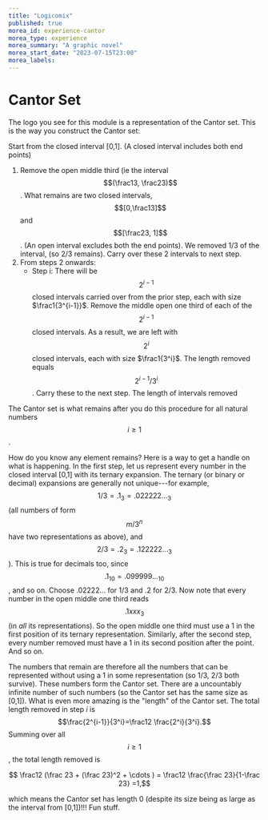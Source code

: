 ```yaml
---
title: "Logicomix"
published: true
morea_id: experience-cantor
morea_type: experience
morea_summary: "A graphic novel"
morea_start_date: "2023-07-15T23:00"
morea_labels:
---
```


# Cantor Set

The logo you see for this module is a representation of the Cantor
set. This is the way you construct the Cantor set: 

Start from the closed interval [0,1]. (A closed interval includes both end points)

1. Remove the open middle third (ie the interval $$(\frac13, \frac23)$$. What remains are two closed intervals, $$[0,\frac13]$$ and $$[\frac23, 1]$$. (An open interval excludes both the end points). We removed 1/3 of the interval,
	(so 2/3 remains). Carry over these 2 intervals to next step.
2. From steps 2 onwards:
   * Step i: There will be $$2^{i-1}$$ closed intervals carried over
     from the prior step, each with size $\frac1{3^{i-1}}$. Remove the
     middle open one third of each of the $$2^{i-1}$$ closed
     intervals. As a result, we are left with $$2^i$$ closed
     intervals, each with size $\frac1{3^i}$. The length removed equals
	 $$2^{i-1}/3^i$$. Carry these to the next
     step. The length of intervals removed
  
The Cantor set is what remains after you do this procedure for all
natural numbers $$i\ge 1$$. 

How do you know any element remains? Here is a way to get a handle on
what is happening. In the first step, let us represent every number in
the closed interval [0,1] with its ternary expansion. The ternary (or
binary or decimal) expansions are generally not unique---for example,
$$1/3 = .1_3 = .022222..._3$$ (all numbers of form $$m/3^n$$ have two
representations as above), and $$2/3 = .2_3 = .122222..._3$$). This is
true for decimals too, since $$.1_{10} = .099999..._{10}$$, and so
on. Choose .02222... for 1/3 and .2 for 2/3. Now note that every
number in the open middle one third reads $$.1xxx_3$$ (in _all_ its
representations).  So the open middle one third must use a 1 in the
first position of its ternary representation. Similarly, after the 
second step, every number removed must have a 1 in its second position
after the point. And so on. 

The numbers that remain are therefore all the numbers that can be
represented without using a 1 in some representation (so 1/3, 2/3 both
survive). These numbers form the Cantor set. There are a uncountably
infinite number of such numbers (so the Cantor set has the same size
as [0,1]). What is even more amazing is the "length" of the Cantor set.
The total length removed in step $i$ is $$\frac{2^{i-1}}{3^i}=\frac12 \frac{2^i}{3^i}.$$ Summing over all $$i\ge 1$$, the total length removed is

$$ \frac12 (\frac 23 + (\frac 23)^2 + \cdots ) = \frac12 \frac{\frac 23}{1-\frac 23} =1,$$

which means the Cantor set has length 0 (despite its size being as large as
the interval from [0,1])!!! Fun stuff. 








